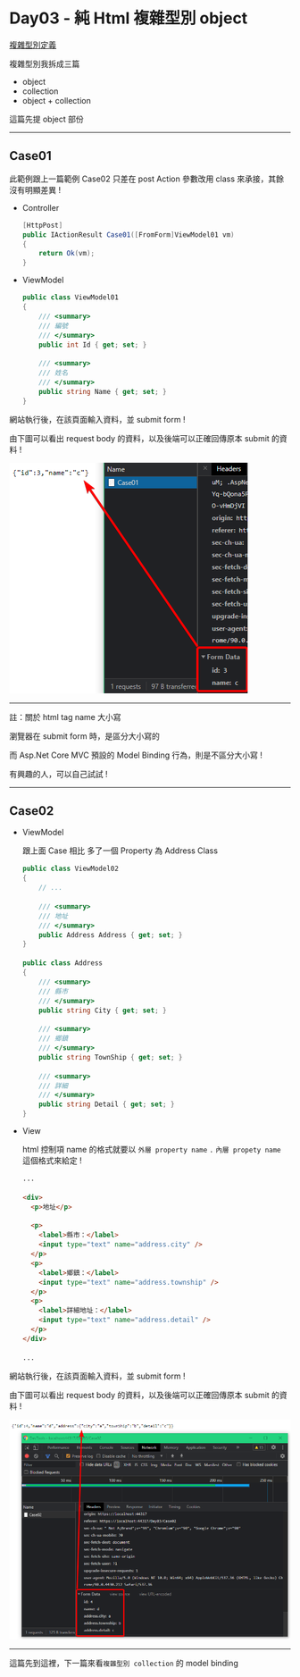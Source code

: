 # Day03 - 純 Html 複雜型別 object

[複雜型別定義](https://docs.microsoft.com/en-us/aspnet/core/mvc/models/model-binding#complex-types)

複雜型別我拆成三篇

- object
- collection
- object + collection

這篇先提 object 部份

---

## Case01

此範例跟上一篇範例 Case02 只差在 post Action 參數改用 class 來承接，其餘沒有明顯差異 !

- Controller

  ```csharp
  [HttpPost]
  public IActionResult Case01([FromForm]ViewModel01 vm)
  {
      return Ok(vm);
  }
  ```

- ViewModel

  ```csharp
  public class ViewModel01
  {
      /// <summary>
      /// 編號
      /// </summary>
      public int Id { get; set; }

      /// <summary>
      /// 姓名
      /// </summary>
      public string Name { get; set; }
  }
  ```

網站執行後，在該頁面輸入資料，並 submit form !

由下圖可以看出 request body 的資料，以及後端可以正確回傳原本 submit 的資料 !

![Image](./Pics/6b514f86-26bc-48c5-bf6c-a5aa302824c0.png)

---

註：關於 html tag name 大小寫

瀏覽器在 submit form 時，是區分大小寫的

而 Asp.Net Core MVC 預設的 Model Binding 行為，則是不區分大小寫 !

有興趣的人，可以自己試試 !

---

## Case02

- ViewModel

  跟上面 Case 相比 多了一個 Property 為 Address Class

  ```csharp
  public class ViewModel02
  {
      // ...

      /// <summary>
      /// 地址
      /// </summary>
      public Address Address { get; set; }
  }

  public class Address
  {
      /// <summary>
      /// 縣市
      /// </summary>
      public string City { get; set; }

      /// <summary>
      /// 鄉鎮
      /// </summary>
      public string TownShip { get; set; }

      /// <summary>
      /// 詳細
      /// </summary>
      public string Detail { get; set; }
  }
  ```

- View

  html 控制項 name 的格式就要以 `外層 property name` `.` `內層 propety name` 這個格式來給定 !

  ```html
  ...

  <div>
    <p>地址</p>

    <p>
      <label>縣市：</label>
      <input type="text" name="address.city" />
    </p>
    <p>
      <label>鄉鎮：</label>
      <input type="text" name="address.township" />
    </p>
    <p>
      <label>詳細地址：</label>
      <input type="text" name="address.detail" />
    </p>
  </div>

  ...
  ```

網站執行後，在該頁面輸入資料，並 submit form !

由下圖可以看出 request body 的資料，以及後端可以正確回傳原本 submit 的資料 !

![Image](./Pics/04ebd342-0fda-4b29-9d52-2f657c06b588.png)

---

這篇先到這裡，下一篇來看`複雜型別 collection` 的 model binding
